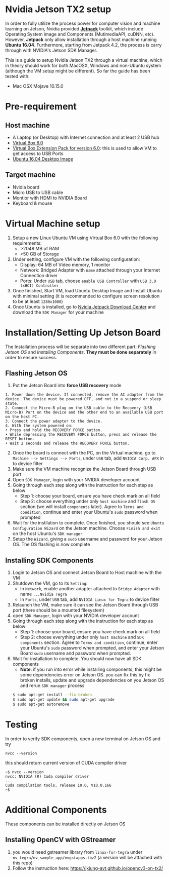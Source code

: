 # Nvidia Jetson TX2 setup

In order to fully utilize the process power for computer vision and machine learning on Jetson,
Nvidia provided [**Jetpack**](https://developer.nvidia.com/embedded/jetpack) toolkit,
which include Operating System image and Components (MutimediaAPI, cuDNN, etc).
However, **Jetpack** only allow installation through a host machine running **Ubuntu 16.04**.
Furthermore, starting from Jetpack 4.2, the process is carry through with NVIDIA's Jetson SDK Manager.

This is a guide to setup Nvidia Jetson TX2 through a virtual machine, which in theory should work for both MacOSX, Windows and non-Ubuntu system (although the VM setup might be different). So far the guide has been tested with:

- Mac OSX Mojave 10.15.0

# Pre-requirement

## Host machine

- A Laptop (or Desktop) with Internet connection and at least 2 USB hub
- [Virtual Box 6.0](https://www.virtualbox.org/)
- [Virtual Box Extension Pack for version 6.0](https://download.virtualbox.org/virtualbox/6.0.4/Oracle_VM_VirtualBox_Extension_Pack-6.0.4.vbox-extpack): this is used to allow VM to get access to USB Ports
- [Ubuntu 16.04 Desktop Image](http://releases.ubuntu.com/16.04/)

## Target machine

- Nvidia board
- Micro USB to USB cable
- Montior with HDMI to NVIDIA Board
- Keyboard & mouse

# Virtual Machine setup

1. Setup a new Linux Ubuntu VM using Virtual Box 6.0 with the following requirements:
   - \>2048 MB of RAM
   - \>50 GB of Storage
2. Under setting, configure VM with the following configuration:
   - Display: 64 MB of Video memory, 1 monitor
   - Network: Bridged Adapter with `name` attached through your Internet Connection driver
   - Ports: Under `USB` tab, choose `enable USB Controller` with `USB 3.0 (xHCI) Controller`
3. Once finished, Start VM, load Ubuntu Desktop Image and Install Ubuntu with minimal setting (it is recommended to configure screen resolution to be at least `1280x1080`)
4. Once Ubuntu is installed, go to [Nvidia Jetpack Download Center](https://developer.nvidia.com/embedded/jetpack) and download the `SDK Manager` for your machine

# Installation/Setting Up Jetson Board

The Installation process will be separate into two different part: _Flashing Jetson OS_ and _Installing Components_. **They must be done separately** in order to ensure success.

## Flashing Jetson OS

1. Put the Jetson Board into **force USB recovery** mode

```
1. Power down the device. If connected, remove the AC adapter from the device. The device must be powered OFF, and not in a suspend or sleep state.
2. Connect the Micro-B plug on the USB cable to the Recovery (USB Micro-B) Port on the device and the other end to an available USB port on the host PC.
3. Connect the power adapter to the device.
4. With the system powered on:
• Press and hold the RECOVERY FORCE button.
• While depressing the RECOVERY FORCE button, press and release the RESET button.
• Wait 2 seconds and release the RECOVERY FORCE button.
```

2. Once the board is connect with the PC, on the Virtual machine, go to `Machine --> Settings --> Ports`, under `USB` tab, add `NVIDIA Corp. APX` in to device filter
3. Make sure the VM machine recognize the Jetson Board through USB port
4. Open `SDK Manager`, login with your NVIDIA developer account
5. Going through each step along with the instruction for each step as below
   - Step 1: choose your board, ensure you have check mark on all field
   - Step 2: choose everything under only `host machine` and `flash OS` section (we will install `components` later). Agree to `Terms and condition`, continue and enter your Ubuntu's `sudo` password when prompted
6. Wait for the instllation to complete. Once finished, you should see `Ubuntu Configuration Wizard` on the Jetson machine. Choose `Finish and exit` on the host Ubuntu's `SDK manager`
7. Setup the `Wizard`, giving a `sudo` username and password for your Jetson OS. The OS flashing is now complete

## Installing SDK Components

1. Login to Jetson OS and connect Jetson Board to Host machine with the VM
2. Shutdown the VM, go to its `Setting`:
   - In `Network`, enable another adapter attached to `Bridge Adapter` with name `...Nvidia Tegra`
   - In `Ports`, under `USB` tab, add `NVIDIA Linux for Tegra` to device filter
3. Relaunch the VM, make sure it can see the Jetson Board through USB port (there should be a mounted filesystem)
4. open `SDK Manager`, login with your NVIDIA developer account
5. Going through each step along with the instruction for each step as below
   - Step 1: choose your board, ensure you have check mark on all field
   - Step 2: choose everything under only `host machine` and `SDK components` section. Agree to `Terms and condition`, continue, enter your Ubuntu's `sudo` password when prompted, and enter your Jetson Board `sudo` username and password when prompted.
6. Wait for installation to complete. You should now have all SDK components
   - **Note**: if you run into error while installing components, this might be some dependencies error on Jetson OS. you can fix this by fix broken installs, update and upgrade dependencies on you Jetson OS and rerun `SDK manager` process
   ```bash
   $ sudo apt-get install --fix-broken
   $ sudo apt-get update && sudo apt-get upgrade
   $ sudo apt-get autoremove
   ```

# Testing

In order to verify SDK components, open a new terminal on Jetson OS and try

```
nvcc --version
```

this should return current version of CUDA compiler driver

```
~$ nvcc --version
nvcc: NVIDIA (R) Cuda compiler driver
...
Cuda compilation tools, release 10.0, V10.0.166
~$
```

# Additional Components

These components can be installed directly on Jetson OS

## Installing OpenCV with GStreamer

1. you would need gstreamer library from `linux-for-tegra` under `nv_tegra/nv_sample_app/nvgstapps.tbz2` (a version will be attached with this repo)
2. Follow the instruction here: https://jkjung-avt.github.io/opencv3-on-tx2/
